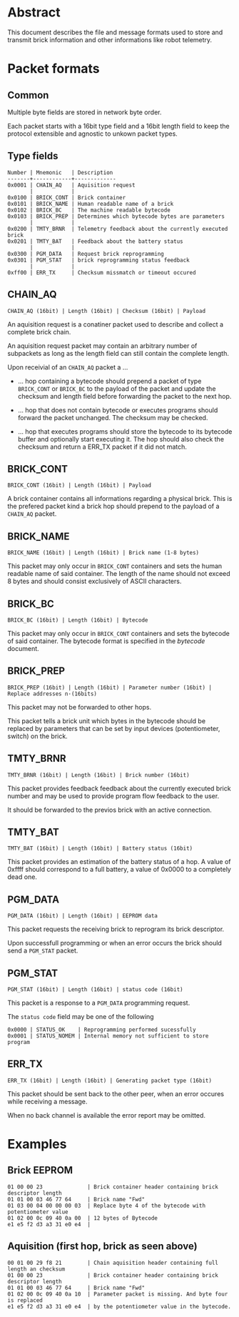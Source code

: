 Abstract
========

This document describes the file and message formats used
to store and transmit brick information and
other informations like robot telemetry.

Packet formats
==============

Common
------

Multiple byte fields are stored in network byte
order.

Each packet starts with a 16bit type field and
a 16bit length field to keep the protocol extensible
and agnostic to unkown packet types.

Type fields
-----------

    Number | Mnemonic   | Description
    -------+------------+-------------
    0x0001 | CHAIN_AQ   | Aquisition request
           |            |
    0x0100 | BRICK_CONT | Brick container
    0x0101 | BRICK_NAME | Human readable name of a brick
    0x0102 | BRICK_BC   | The machine readable bytecode
    0x0103 | BRICK_PREP | Determines which bytecode bytes are parameters
           |            |
    0x0200 | TMTY_BRNR  | Telemetry feedback about the currently executed brick
    0x0201 | TMTY_BAT   | Feedback about the battery status
           |            |
    0x0300 | PGM_DATA   | Request brick reprogramming
    0x0301 | PGM_STAT   | brick reprogramming status feedback
           |            |
    0xff00 | ERR_TX     | Checksum missmatch or timeout occured

CHAIN_AQ
------

    CHAIN_AQ (16bit) | Length (16bit) | Checksum (16bit) | Payload

An aquisition request is a conatiner packet used to describe and
collect a complete brick chain.

An aquisition request packet may contain an arbitrary number of
subpackets as long as the length field can still contain the complete
length.

Upon receivial of an `CHAIN_AQ` packet a ...

- ... hop containing a bytecode should prepend a packet of type
  `BRICK_CONT` or `BRICK_BC` to the payload of the packet and update
  the checksum and length field before forwarding the packet to the next hop.

- ... hop that does not contain bytecode or executes programs
  should forward the packet unchanged.
  The checksum may be checked.

- ... hop that executes programs should store the bytecode to its
  bytecode buffer and optionally start executing it.
  The hop should also check the checksum and return a ERR_TX packet
  if it did not match.

BRICK_CONT
----------

    BRICK_CONT (16bit) | Length (16bit) | Payload

A brick container contains all informations regarding a physical brick.
This is the prefered packet kind a brick hop should prepend to the
payload of a `CHAIN_AQ` packet.

BRICK_NAME
----------

    BRICK_NAME (16bit) | Length (16bit) | Brick name (1-8 bytes)

This packet may only occur in `BRICK_CONT` containers and sets the
human readable name of said container.
The length of the name should not exceed 8 bytes and should consist
exclusively of ASCII characters.

BRICK_BC
--------

    BRICK_BC (16bit) | Length (16bit) | Bytecode

This packet may only occur in `BRICK_CONT` containers and sets the
bytecode of said container.
The bytecode format is specified in the _bytecode_ document.

BRICK_PREP
----------

    BRICK_PREP (16bit) | Length (16bit) | Parameter number (16bit) | Replace addresses n·(16bits)

This packet may not be forwarded to other hops.

This packet tells a brick unit which bytes in the bytecode should be replaced
by parameters that can be set by input devices (potentiometer, switch) on the
brick.

TMTY_BRNR
---------

    TMTY_BRNR (16bit) | Length (16bit) | Brick number (16bit)

This packet provides feedback feedback about the currently executed
brick number and may be used to provide program flow feedback to the user.

It should be forwarded to the previos brick with an active connection.

TMTY_BAT
--------

    TMTY_BAT (16bit) | Length (16bit) | Battery status (16bit)

This packet provides an estimation of the battery status of a hop.
A value of 0xffff should correspond to a full battery, a value of
0x0000 to a completely dead one.

PGM_DATA
--------

    PGM_DATA (16bit) | Length (16bit) | EEPROM data

This packet requests the receiving brick to reprogram its
brick descriptor.

Upon successfull programming or when an error occurs the brick
should send a `PGM_STAT` packet.

PGM_STAT
--------

    PGM_STAT (16bit) | Length (16bit) | status code (16bit)

This packet is a response to a `PGM_DATA` programming request.

The `status code` field may be one of the following

    0x0000 | STATUS_OK    | Reprogramming performed sucessfully
    0x0001 | STATUS_NOMEM | Internal memory not sufficient to store program


ERR_TX
------

    ERR_TX (16bit) | Length (16bit) | Generating packet type (16bit)

This packet should be sent back to the other peer, when an error
occures while receiving a message.

When no back channel is available the error report may be omitted.

Examples
========

Brick EEPROM
------------

    01 00 00 23              | Brick container header containing brick descriptor length
    01 01 00 03 46 77 64     | Brick name "Fwd"
    01 03 00 04 00 00 00 03  | Replace byte 4 of the bytecode with potentiometer value
    01 02 00 0c 09 40 0a 00  | 12 bytes of Bytecode
    e1 e5 f2 d3 a3 31 e0 e4  |

Aquisition (first hop, brick as seen above)
----------------------

    00 01 00 29 f8 21        | Chain aquisition header containing full length an checksum
    01 00 00 23              | Brick container header containing brick descriptor length
    01 01 00 03 46 77 64     | Brick name "Fwd"
    01 02 00 0c 09 40 0a 10  | Parameter packet is missing. And byte four is replaced
    e1 e5 f2 d3 a3 31 e0 e4  | by the potentiometer value in the bytecode.